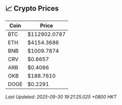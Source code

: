 ## 📈 Crypto Prices

| Coin | Price |
| ---- | ----- |
| BTC | $112902.0787 |
| ETH | $4154.3686 |
| BNB | $1009.7874 |
| CRV | $0.6657 |
| ARB | $0.4086 |
| OKB | $188.7610 |
| DOGE | $0.2291 |

_Last Updated: 2025-09-30 19:21:25.025 +0800 HKT_